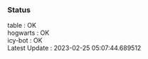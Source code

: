 ### Status


table : OK  
hogwarts : OK  
icy-bot : OK  
Latest Update : 2023-02-25 05:07:44.689512
